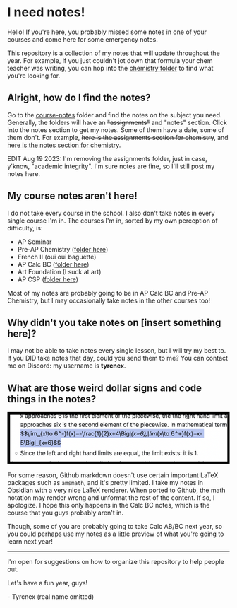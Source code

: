 # I need notes!

Hello! If you're here, you probably missed some notes in one of your courses and come here for some emergency notes.

This repository is a collection of my notes that will update throughout the year. For example, if you just couldn't jot down that formula your chem teacher was writing, you can hop into the [chemistry folder](https://github.com/Tyrcnex/23-24-notes/tree/main/course-notes/chemistry) to find what you're looking for.

## Alright, how do I find the notes?

Go to the [course-notes](https://github.com/Tyrcnex/23-24-notes/tree/main/course-notes) folder and find the notes on the subject you need. Generally, the folders will have an ~~"assignments"~~ and "notes" section. Click into the notes section to get my notes. Some of them have a date, some of them don't. For example, ~~here is the assignments section for chemistry~~, and [here is the notes section for chemistry](https://github.com/Tyrcnex/23-24-notes/tree/main/course-notes/chemistry/notes).

EDIT Aug 19 2023: I'm removing the assignments folder, just in case, y'know, "academic integrity". I'm sure notes are fine, so I'll still post my notes here.

## My course notes aren't here!

I do not take every course in the school. I also don't take notes in every single course I'm in. The courses I'm in, sorted by my own perception of difficulty, is:
- AP Seminar
- Pre-AP Chemistry ([folder here](https://github.com/Tyrcnex/23-24-notes/tree/main/course-notes/chemistry))
- French II (oui oui baguette)
- AP Calc BC ([folder here](https://github.com/Tyrcnex/23-24-notes/tree/main/course-notes/calcBC))
- Art Foundation (I suck at art)
- AP CSP ([folder here](https://github.com/Tyrcnex/23-24-notes/tree/main/course-notes/csp))

Most of my notes are probably going to be in AP Calc BC and Pre-AP Chemistry, but I may occasionally take notes in the other courses too!
## Why didn't you take notes on \[insert something here\]?

I may not be able to take notes every single lesson, but I will try my best to. If you DID take notes that day, could you send them to me? You can contact me on Discord: my username is **tyrcnex**.
## What are those weird dollar signs and code things in the notes?

![img.png](./img.png "Dollar signs? Math?? Latex???")

For some reason, Github markdown doesn't use certain important LaTeX packages such as `amsmath`, and it's pretty limited. I take my notes in Obsidian with a very nice LaTeX renderer. When ported to Github, the math notation may render wrong and unformat the rest of the content. If so, I apologize. I hope this only happens in the Calc BC notes, which is the course that you guys probably aren't in.

Though, some of you are probably going to take Calc AB/BC next year, so you could perhaps use my notes as a little preview of what you're going to learn next year!

---

I'm open for suggestions on how to organize this repository to help people out.

Let's have a fun year, guys!

\- Tyrcnex (real name omitted)
